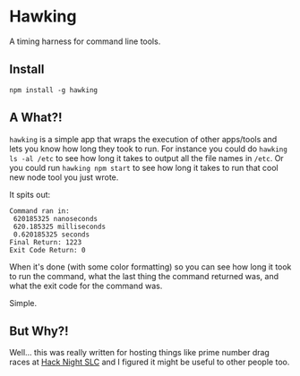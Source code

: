 # Hawking
A timing harness for command line tools.

## Install
`npm install -g hawking`

## A What?!
`hawking` is a simple app that wraps the execution of other apps/tools and lets you know how long they took to run. For instance you could do `hawking ls -al /etc` to see how long it takes to output all the file names in `/etc`. Or you could run `hawking npm start` to see how long it takes to run that cool new node tool you just wrote.

It spits out:
```
Command ran in: 
 620185325 nanoseconds
 620.185325 milliseconds
 0.620185325 seconds
Final Return: 1223
Exit Code Return: 0
``` 
When it's done (with some color formatting) so you can see how long it took to run the command, what the last thing the command returned was, and what the exit code for the command was.

Simple.

## But Why?!
Well... this was really written for hosting things like prime number drag races at [Hack Night SLC](http://hacknightslc.com) and I figured it might be useful to other people too.
